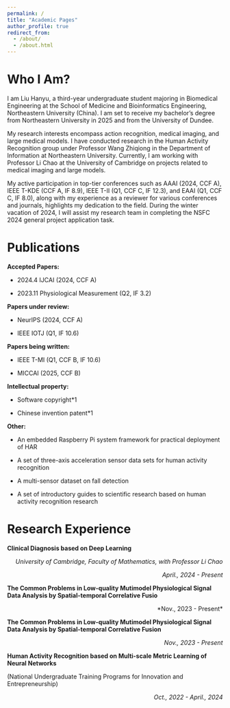 ```yaml
---
permalink: /
title: "Academic Pages"
author_profile: true
redirect_from: 
  - /about/
  - /about.html
---
```


Who I Am?
======
I am Liu Hanyu, a third-year undergraduate student majoring in Biomedical Engineering at the School of Medicine and Bioinformatics Engineering, Northeastern University (China). I am set to receive my bachelor’s degree from Northeastern University in 2025 and from the University of Dundee.

My research interests encompass action recognition, medical imaging, and large medical models. I have conducted research in the Human Activity Recognition group under Professor Wang Zhiqiong in the Department of Information at Northeastern University. Currently, I am working with Professor Li Chao at the University of Cambridge on projects related to medical imaging and large models. 

My active participation in top-tier conferences such as AAAI (2024, CCF A), IEEE T-KDE (CCF A, IF 8.9), IEEE T-II (Q1, CCF C, IF 12.3), and EAAI (Q1, CCF C, IF 8.0), along with my experience as a reviewer for various conferences and journals, highlights my dedication to the field. During the winter vacation of 2024, I will assist my research team in completing the NSFC 2024 general project application task.

Publications
======
**Accepted Papers:**

* 2024.4  IJCAI (2024, CCF A)

* 2023.11  Physiological Measurement (Q2, IF 3.2)

**Papers under review:**

* NeurIPS (2024, CCF A)

* IEEE IOTJ (Q1, IF 10.6)

**Papers being written:**

* IEEE T-MI (Q1, CCF B, IF 10.6)

* MICCAI (2025, CCF B)

**Intellectual property:**

* Software copyright*1

* Chinese invention patent*1

**Other:**

* An embedded Raspberry Pi system framework for practical deployment of HAR

* A set of three-axis acceleration sensor data sets for human activity recognition

* A multi-sensor dataset on fall detection

* A set of introductory guides to scientific research based on human activity recognition research
  
Research Experience
======

**Clinical Diagnosis based on Deep Learning**

*<p align="right">University of Cambridge, Faculty of Mathematics, with Professor Li Chao</p>*
*<p align="right">April., 2024 - Present</p>*

**The Common Problems in Low-quality Mutimodel Physiological Signal Data Analysis by Spatial-temporal Correlative Fusio**

<p align="right">*Nov., 2023 - Present*</p>                                           

**The Common Problems in Low-quality Mutimodel Physiological Signal Data Analysis by Spatial-temporal Correlative Fusion**

*<p align="right">Nov., 2023 - Present</p>*  


**Human Activity Recognition based on Multi-scale Metric Learning of Neural Networks**

(National Undergraduate Training Programs for Innovation and Entrepreneurship)*<p align="right">Oct., 2022 - April., 2024</p>*  

